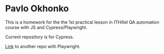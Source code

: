 # Pavlo Okhonko

This is a homework for the the 1st practical lesson in ITHillel QA automation course with JS and Cypress/Playwright.

Current repository is for Cypress.

[Link](https://github.com/kentoforik/POkhonko-ITHillel-playwright) to another repo with Playwright.
